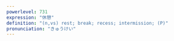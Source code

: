 ```yaml
---
powerlevel: 731
expression: "休憩"
definition: "(n,vs) rest; break; recess; intermission; (P)"
pronunciation: "きゅうけい"
---
```

